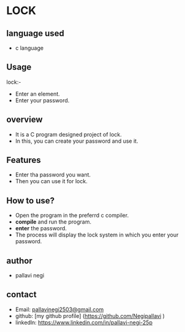 # LOCK

## language used
- c language

## Usage 
lock:-
- Enter an element.
- Enter your password.

## overview
- It is a C program designed project of lock.
- In this, you can create your password and use it.

## Features
* Enter tha password you want.
* Then you can use it for lock. 

## How to use?
- Open the program in the preferrd c compiler.
- **compile** and run the program.
- **enter** the password.
- The process will display the lock system in which you enter your password.

## author
- pallavi negi

## contact
- Email: pallavinegi2503@gmail.com
- github: [my github profile]
  (https://github.com/Negipallavi )
- linkedln: https://www.linkedin.com/in/pallavi-negi-25p
